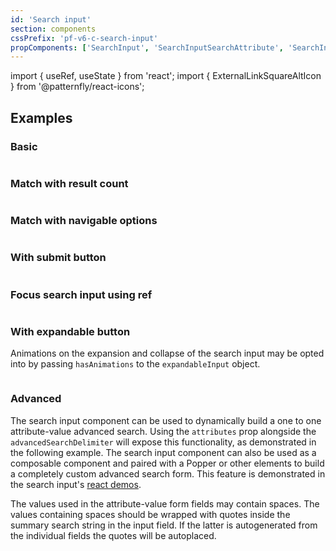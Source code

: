 ```yaml
---
id: 'Search input'
section: components
cssPrefix: 'pf-v6-c-search-input'
propComponents: ['SearchInput', 'SearchInputSearchAttribute', 'SearchInputExpandable']
---
```


import { useRef, useState } from 'react';
import { ExternalLinkSquareAltIcon } from '@patternfly/react-icons';

## Examples

### Basic

```ts file='./SearchInputBasic.tsx'

```

### Match with result count

```ts file='./SearchInputWithResultCount.tsx'

```

### Match with navigable options

```ts file='./SearchInputWithNavigableOptions.tsx'

```

### With submit button

```ts file='./SearchInputWithSubmitButton.tsx'

```

### Focus search input using ref

```ts file='./SearchInputFocusSearch.tsx'

```

### With expandable button

Animations on the expansion and collapse of the search input may be opted into by passing `hasAnimations` to the `expandableInput` object.

```ts file='./SearchInputWithExpandable.tsx'

```

### Advanced

The search input component can be used to dynamically build a one to one attribute-value advanced search.
Using the `attributes` prop alongside the `advancedSearchDelimiter` will expose this functionality, as demonstrated in
the following example. The search input component can also be used as a composable component and paired with a Popper
or other elements to build a completely custom advanced search form. This feature is demonstrated
in the search input's <a href="/components/search-input/react-demos">react demos</a>.

The values used in the attribute-value form fields may contain spaces. The values containing spaces
should be wrapped with quotes inside the summary search string in the input field. If the latter is
autogenerated from the individual fields the quotes will be autoplaced.

```ts file='./SearchInputAdvanced.tsx'

```
